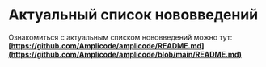 # Актуальный список нововведений

Ознакомиться с актуальным списком нововведений можно тут: **[https://github.com/Amplicode/amplicode/README.md](https://github.com/Amplicode/amplicode/blob/main/README.md)**
